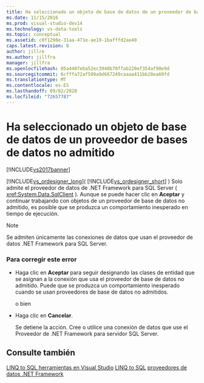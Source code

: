 ```yaml
---
title: Ha seleccionado un objeto de base de datos de un proveedor de bases de datos no admitidas | Microsoft Docs
ms.date: 11/15/2016
ms.prod: visual-studio-dev14
ms.technology: vs-data-tools
ms.topic: conceptual
ms.assetid: c0f1298e-31aa-471e-ae19-1bafffd2ae40
caps.latest.revision: 8
author: jillre
ms.author: jillfra
manager: jillfra
ms.openlocfilehash: 05a4407eba52ec3940b70ffab220ef354af90e9d
ms.sourcegitcommit: 6cfffa72af599a9d667249caaaa411bb28ea69fd
ms.translationtype: MT
ms.contentlocale: es-ES
ms.lasthandoff: 09/02/2020
ms.locfileid: "72657787"
---
```

# <a name="you-have-selected-a-database-object-from-an-unsupported-database-provider"></a>Ha seleccionado un objeto de base de datos de un proveedor de bases de datos no admitido
[!INCLUDE[vs2017banner](../includes/vs2017banner.md)]

[!INCLUDE[vs_ordesigner_long](../includes/vs-ordesigner-long-md.md)]( [!INCLUDE[vs_ordesigner_short](../includes/vs-ordesigner-short-md.md)] ) Solo admite el proveedor de datos de .NET Framework para SQL Server ( <xref:System.Data.SqlClient> ). Aunque se puede hacer clic en **Aceptar** y continuar trabajando con objetos de un proveedor de base de datos no admitido, es posible que se produzca un comportamiento inesperado en tiempo de ejecución.

> [!NOTE]
> Se admiten únicamente las conexiones de datos que usan el proveedor de datos .NET Framework para SQL Server.

### <a name="to-correct-this-error"></a>Para corregir este error

- Haga clic en **Aceptar** para seguir designando las clases de entidad que se asignan a la conexión que usa el proveedor de base de datos no admitido. Puede que se produzca un comportamiento inesperado cuando se usan proveedores de base de datos no admitidos.

     o bien

- Haga clic en **Cancelar**.

     Se detiene la acción. Cree o utilice una conexión de datos que use el Proveedor de .NET Framework para servidor SQL Server.

## <a name="see-also"></a>Consulte también
 [LINQ to SQL herramientas en Visual Studio](../data-tools/linq-to-sql-tools-in-visual-studio2.md) [LINQ to SQL](https://msdn.microsoft.com/library/73d13345-eece-471a-af40-4cc7a2f11655) [proveedores de datos .NET Framework](https://msdn.microsoft.com/library/03a9fc62-2d24-491a-9fe6-d6bdb6dcb131)